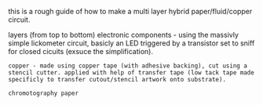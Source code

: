 this is a rough guide of how to make a multi layer hybrid paper/fluid/copper circuit.

layers (from top to bottom)
	electronic components - using the massivly simple lickometer circuit, basicly an LED triggered by a transistor set to sniff for closed cicuits (exsuce the simplification). 
	
	copper - made using copper tape (with adhesive backing), cut using a stencil cutter. applied with help of transfer tape (low tack tape made specificly to transfer cutout/stencil artwork onto substrate). 
	
    chromotography paper
 